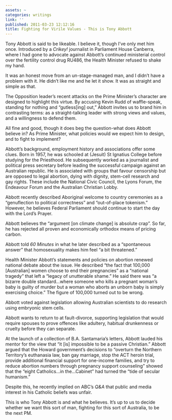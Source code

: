 ```yaml
---
assets: ~
categories: writings
link: ''
published: 2011-03-23 12:12:16
title: Fighting for Virile Values - This is Tony Abbott
---
```

Tony Abbott is said to be likeable. I believe it, though I’ve only met
him once. Introduced by a *Crikey!* journalist in Parliament House
Canberra, where I had gone to advocate against Abbott’s continued
ministerial control over the fertility control drug RU486, the Health
Minister refused to shake my hand.

It was an honest move from an un-stage-managed man, and I didn’t have a
problem with it. He didn’t like me and he let it show. It was as
straight and simple as that.

The Opposition leader’s recent attacks on the Prime Minister’s character
are designed to highlight this virtue. By accusing Kevin Rudd of
waffle-speak, standing for nothing and “gutless[ing] out,” Abbott
invites us to brand him in contrasting terms: as a straight-talking
leader with strong views and values, and a willingness to defend them.

All fine and good, though it does beg the question-what does Abbott
believe in? As Prime Minister, what policies would we expect him to
design, and to fight to implement?

Abbott’s background, employment history and associations offer some
clues. Born in 1957, he was schooled at (Jesuit) St Ignatius College
before studying for the Priesthood. He subsequently worked as a
journalist and political press secretary before leading the successful
campaign against an Australian republic. He is associated with groups
that favour censorship but are opposed to legal abortion, dying with
dignity, stem-cell research and gay rights. These include the National
Civic Council, the Lyons Forum, the Endeavour Forum and the Australian
Christian Lobby.

Abbott recently described Aboriginal welcome to country ceremonies as a
“genuflection to political correctness” and “out-of-place tokenism.”
However, he believes Federal Parliament should continue to start the day
with the Lord’s Prayer.

Abbott believes the “argument [on climate change] is absolute crap”. So
far, he has rejected all proven and economically orthodox means of
pricing carbon.

Abbott told *60 Minutes* in what he later described as a “spontaneous
answer” that homosexuality makes him feel “a bit threatened.”

Health Minister Abbott’s statements and policies on abortion renewed
national debate about the issue. He described “the fact that 100,000
[Australian] women choose to end their pregnancies” as a “national
tragedy” that left a “legacy of unutterable shame.” He said there was “a
bizarre double standard…where someone who kills a pregnant woman’s baby
is guilty of murder but a woman who aborts an unborn baby is simply
exercising choice.” The figure of 100,000 turned out to be wrong.

Abbott voted against legislation allowing Australian scientists to do
research using embryonic stem cells.

Abbott wants to return to at fault-divorce, supporting legislation that
would require spouses to prove offences like adultery, habitual
drunkenness or cruelty before they can separate.

At the launch of a collection of B.A. Santamaria’s letters, Abbott
lauded his mentor for the view that “it [is] impossible to be a passive
Christian.” Abbott argued that the Howard government’s decisions to
“overturn the Northern Territory’s euthanasia law, ban gay marriage,
stop the ACT heroin trial, provide additional financial support for
one-income families, and try to reduce abortion numbers through
pregnancy support counseling” showed that the “eight Catholics…in
the…Cabinet” had turned the “tide of secular humanism.”

Despite this, he recently implied on ABC’s *Q&A* that public and media
interest in his Catholic beliefs was unfair.

This is who Tony Abbott is and what he believes. It’s up to us to decide
whether we want this sort of man, fighting for this sort of Australia,
to be the next PM.